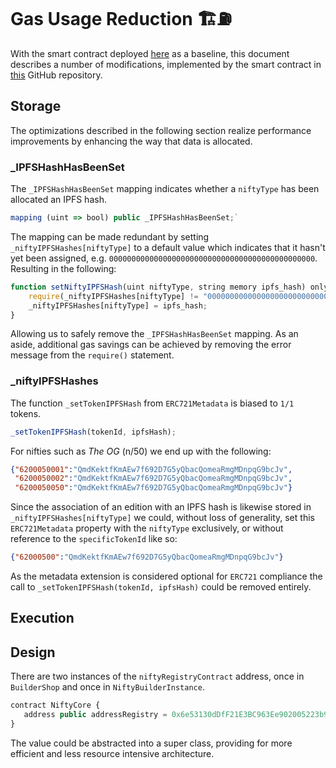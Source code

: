 # Gas Usage Reduction 🏗⛽

With the smart contract deployed [here](https://etherscan.io/address/0xf924fed62a15c879213e677dada6cf7db5174620#code) as a baseline, this document describes a number of modifications, implemented by the smart contract in [this](https://github.com/smatthewenglish/LandslideLyndon) GitHub repository.

## Storage

The optimizations described in the following section realize performance improvements by enhancing the way that data is allocated. 

### _IPFSHashHasBeenSet
The `_IPFSHashHasBeenSet` mapping indicates whether a `niftyType` has been allocated an IPFS hash. 
```javascript
mapping (uint => bool) public _IPFSHashHasBeenSet;`
```
The mapping can be made redundant by setting `_niftyIPFSHashes[niftyType]` to a default value which indicates that it hasn't yet been assigned, e.g. `0000000000000000000000000000000000000000000000`. Resulting in the following: 

```javascript
function setNiftyIPFSHash(uint niftyType, string memory ipfs_hash) onlyValidSender public {    
    require(_niftyIPFSHashes[niftyType] != "0000000000000000000000000000000000000000000000", "Can only be set once.");
    _niftyIPFSHashes[niftyType] = ipfs_hash;
}
```
Allowing us to safely remove the `_IPFSHashHasBeenSet` mapping. As an aside, additional gas savings can be achieved by removing the error message from the `require()` statement. 

### _niftyIPFSHashes

The function `_setTokenIPFSHash` from `ERC721Metadata` is biased to `1/1` tokens.
```javascript
_setTokenIPFSHash(tokenId, ipfsHash);
 ```
For nifties such as *The OG* (n/50) we end up with the following: 
```json
{"6200050001":"QmdKektfKmAEw7f692D7G5yQbacQomeaRmgMDnpqG9bcJv",
 "6200050002":"QmdKektfKmAEw7f692D7G5yQbacQomeaRmgMDnpqG9bcJv",
 "6200050050":"QmdKektfKmAEw7f692D7G5yQbacQomeaRmgMDnpqG9bcJv"}
```
Since the association of an edition with an IPFS hash is likewise stored in `_niftyIPFSHashes[niftyType]` we could, without loss of generality, set this `ERC721Metadata` property with the `niftyType` exclusively, or without reference to the `specificTokenId` like so:

```json
{"62000500":"QmdKektfKmAEw7f692D7G5yQbacQomeaRmgMDnpqG9bcJv"}
```

As the metadata extension is considered optional for `ERC721` compliance the call to `_setTokenIPFSHash(tokenId, ipfsHash)` could be removed entirely. 










## Execution



## Design

There are two instances of the `niftyRegistryContract` address, once in `BuilderShop` and once in `NiftyBuilderInstance`.
```javascript
contract NiftyCore {
   address public addressRegistry = 0x6e53130dDfF21E3BC963Ee902005223b9A202106;
}
```
The value could be abstracted into a super class, providing for more efficient and less resource intensive architecture.  














